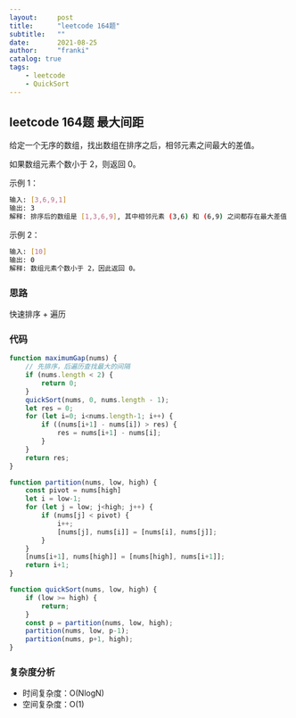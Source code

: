```yaml
---
layout:     post
title:      "leetcode 164题"
subtitle:   ""
date:       2021-08-25
author:     "franki"
catalog: true
tags:
    - leetcode
    - QuickSort
---
```


## leetcode 164题 最大间距

给定一个无序的数组，找出数组在排序之后，相邻元素之间最大的差值。

如果数组元素个数小于 2，则返回 0。

示例 1：

```bash
输入: [3,6,9,1]
输出: 3
解释: 排序后的数组是 [1,3,6,9], 其中相邻元素 (3,6) 和 (6,9) 之间都存在最大差值 3。
```

示例 2：

```bash
输入: [10]
输出: 0
解释: 数组元素个数小于 2，因此返回 0。
```

### 思路

快速排序 + 遍历

### 代码

```js
function maximumGap(nums) {
    // 先排序，后遍历查找最大的间隔
    if (nums.length < 2) {
        return 0;
    }
    quickSort(nums, 0, nums.length - 1);
    let res = 0;
    for (let i=0; i<nums.length-1; i++) {
        if ((nums[i+1] - nums[i]) > res) {
            res = nums[i+1] - nums[i];
        }
    }
    return res;
}

function partition(nums, low, high) {
    const pivot = nums[high]
    let i = low-1;
    for (let j = low; j<high; j++) {
        if (nums[j] < pivot) {
            i++;
            [nums[j], nums[i]] = [nums[i], nums[j]];
        }
    }
    [nums[i+1], nums[high]] = [nums[high], nums[i+1]];
    return i+1;
}

function quickSort(nums, low, high) {
    if (low >= high) {
        return;
    }
    const p = partition(nums, low, high);
    partition(nums, low, p-1);
    partition(nums, p+1, high);
}
```

### 复杂度分析

- 时间复杂度：O(NlogN)
- 空间复杂度：O(1)
